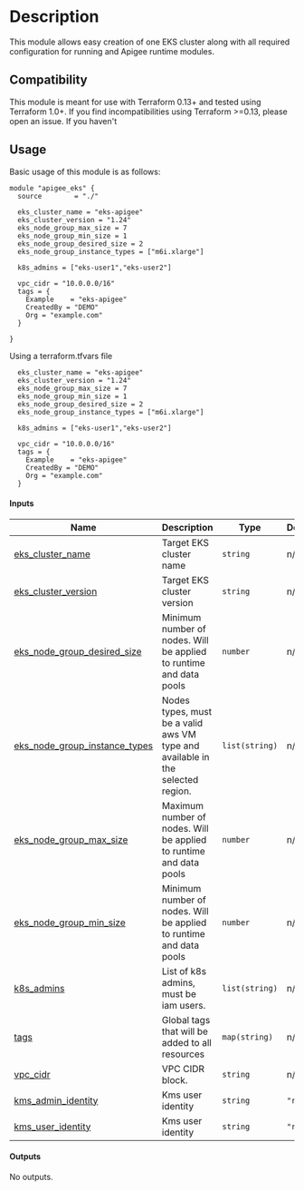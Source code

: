 <!-- BEGIN_TF_DOCS -->
# Description

This module allows easy creation of one EKS cluster along with all required configuration for running and Apigee runtime modules.

## Compatibility
This module is meant for use with Terraform 0.13+ and tested using Terraform 1.0+. If you find incompatibilities using Terraform >=0.13, please open an issue.
If you haven't
## Usage

Basic usage of this module is as follows:

```hcl
module "apigee_eks" {
  source        = "./"

  eks_cluster_name = "eks-apigee"
  eks_cluster_version = "1.24"
  eks_node_group_max_size = 7
  eks_node_group_min_size = 1
  eks_node_group_desired_size = 2
  eks_node_group_instance_types = ["m6i.xlarge"]

  k8s_admins = ["eks-user1","eks-user2"]

  vpc_cidr = "10.0.0.0/16"
  tags = {
    Example    = "eks-apigee"
    CreatedBy = "DEMO"
    Org = "example.com"
  }

}
```
Using a terraform.tfvars file
```hcl
  eks_cluster_name = "eks-apigee"
  eks_cluster_version = "1.24"
  eks_node_group_max_size = 7
  eks_node_group_min_size = 1
  eks_node_group_desired_size = 2
  eks_node_group_instance_types = ["m6i.xlarge"]

  k8s_admins = ["eks-user1","eks-user2"]

  vpc_cidr = "10.0.0.0/16"
  tags = {
    Example    = "eks-apigee"
    CreatedBy = "DEMO"
    Org = "example.com"
  }
```

#### Inputs

| Name | Description | Type | Default | Required |
|------|-------------|------|---------|:--------:|
| <a name="input_eks_cluster_name"></a> [eks_cluster_name](#input_eks_cluster_name) | Target EKS cluster name | `string` | n/a | yes |
| <a name="input_eks_cluster_version"></a> [eks_cluster_version](#input_eks_cluster_version) | Target EKS cluster version | `string` | n/a | yes |
| <a name="input_eks_node_group_desired_size"></a> [eks_node_group_desired_size](#input_eks_node_group_desired_size) | Minimum number of nodes. Will be applied to runtime and data pools | `number` | n/a | yes |
| <a name="input_eks_node_group_instance_types"></a> [eks_node_group_instance_types](#input_eks_node_group_instance_types) | Nodes types, must be a valid aws VM type and available in the selected region. | `list(string)` | n/a | yes |
| <a name="input_eks_node_group_max_size"></a> [eks_node_group_max_size](#input_eks_node_group_max_size) | Maximum number of nodes. Will be applied to runtime and data pools | `number` | n/a | yes |
| <a name="input_eks_node_group_min_size"></a> [eks_node_group_min_size](#input_eks_node_group_min_size) | Minimum number of nodes. Will be applied to runtime and data pools | `number` | n/a | yes |
| <a name="input_k8s_admins"></a> [k8s_admins](#input_k8s_admins) | List of k8s admins, must be iam users. | `list(string)` | n/a | yes |
| <a name="input_tags"></a> [tags](#input_tags) | Global tags that will be added to all resources | `map(string)` | n/a | yes |
| <a name="input_vpc_cidr"></a> [vpc_cidr](#input_vpc_cidr) | VPC CIDR block. | `string` | n/a | yes |
| <a name="input_kms_admin_identity"></a> [kms_admin_identity](#input_kms_admin_identity) | Kms user identity | `string` | `"root"` | no |
| <a name="input_kms_user_identity"></a> [kms_user_identity](#input_kms_user_identity) | Kms user identity | `string` | `"root"` | no |

#### Outputs

No outputs.
<!-- END_TF_DOCS -->